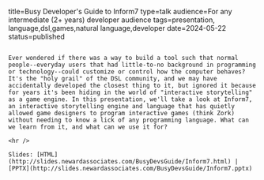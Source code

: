 title=Busy Developer's Guide to Inform7
type=talk
audience=For any intermediate (2+ years) developer audience
tags=presentation, language,dsl,games,natural language,developer
date=2024-05-22
status=published
~~~~~~

Ever wondered if there was a way to build a tool such that normal people--everyday users that had little-to-no background in programming or technology--could customize or control how the computer behaves? It's the "holy grail" of the DSL community, and we may have accidentally developed the closest thing to it, but ignored it because for years it's been hiding in the world of "interactive storytelling" as a game engine. In this presentation, we'll take a look at Inform7, an interactive storytelling engine and language that has quietly allowed game designers to program interactive games (think Zork) without needing to know a lick of any programming language. What can we learn from it, and what can we use it for?
    
<hr />

Slides: [HTML](http://slides.newardassociates.com/BusyDevsGuide/Inform7.html) | [PPTX](http://slides.newardassociates.com/BusyDevsGuide/Inform7.pptx)

